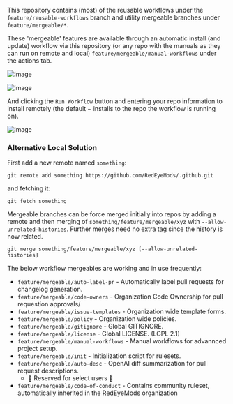 This repository contains (most) of the reusable workflows under the `feature/reusable-workflows` branch and utility mergeable branches under `feature/mergeable/*`.

These 'mergeable' features are available through an automatic install (and update) workflow via this repository (or any repo with the manuals as they can run on remote and local) `feature/mergeable/manual-workflows` under the actions tab.

![image](https://github.com/RedEyeMods/.github/assets/13383838/4e45389e-58cf-4c89-8a5f-84fe24495542)

![image](https://github.com/RedEyeMods/.github/assets/13383838/0e25c3e0-69a0-460d-975e-1b20fbf14048)

And clicking the `Run Workflow` button and entering your repo information to install remotely (the default ~ installs to the repo the workflow is running on).

![image](https://github.com/RedEyeMods/.github/assets/13383838/dd0fd645-b3e4-4acf-b593-4aff995fa1f2)

### Alternative Local Solution

First add a new remote named `something`:

`git remote add something https://github.com/RedEyeMods/.github.git`

and fetching it:

`git fetch something`

Mergeable branches can be force merged initially into repos by adding a remote and then merging of `something/feature/mergeable/xyz` with `--allow-unrelated-histories`. Further merges need no extra tag since the history is now related.

`git merge something/feature/mergeable/xyz [--allow-unrelated-histories]`

The below workflow mergeables are working and in use frequently:

- `feature/mergeable/auto-label-pr` - Automatically label pull requests for changelog generation.
- `feature/mergeable/code-owners` - Organization Code Ownership for pull requestion approvals/
- `feature/mergeable/issue-templates` - Organization wide template forms.
- `feature/mergeable/policy` - Organization wide policies.
- `feature/mergeable/gitignore` - Global GITIGNORE.
- `feature/mergeable/license` - Global LICENSE. (LGPL 2.1)
- `feature/mergeable/manual-workflows` - Manual workflows for advannced project setup.
- `feature/mergeable/init` - Initialization script for rulesets.
- `feature/mergeable/auto-desc` - OpenAI diff summarization for pull request descriptions.
  - 🚧 Reserved for select users 🚧
- `feature/mergeable/code-of-conduct` - Contains community ruleset, automatically inherited in the RedEyeMods organization
